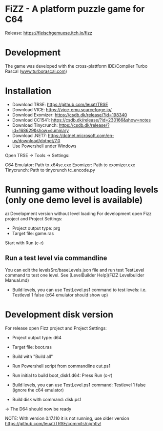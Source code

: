 # FiZZ - A platform puzzle game for C64

Release: https://fleischgemuese.itch.io/fizz

# Development

The game was developed with the cross-plattform IDE/Compiler Turbo Rascal (www.turborascal.com) 

# Installation

* Download TRSE: https://github.com/leuat/TRSE 
* Download VICE: https://vice-emu.sourceforge.io/
* Download Exomizer: https://csdb.dk/release/?id=198340
* Download CC1541: https://csdb.dk/release/?id=230166&show=notes
* Download Tinycrunch: https://csdb.dk/release/?id=168629&show=summary
* Download .NET7: https://dotnet.microsoft.com/en-us/download/dotnet/7.0
* Use Powershell under Windows

Open TRSE -> Tools -> Settings: 

C64 Emulator: Path to x64sc.exe
Exomizer: Path to exomizer.exe
Tinycrunch: Path to tinycrunch tc_encode.py

# Running game without loading levels (only one demo level is available)

a) Development version without level loading
For development open Fizz project and Project Settings:
* Project output type: prg
* Target file: game.ras

Start with Run (c-r) 

## Run a test level via commandline

You can edit the levelsSrc/baseLevels.json file and run test TestLevel command to test one level. See [LevelBuilder Help](FiZZ Levelbuilder Manual.md)

* Build levels, you can use TestLevel.ps1 command to test levels: i.e. Testlevel 1 false (c64 emulator should show up)

# Development disk version
For release  open Fizz project and Project Settings:
* Project output type: d64
* Target file: boot.ras

* Build with "Build all"
* Run Powershell script from commandline cut.ps1
* Run initial to build boot_disk1.d64: Press Run (c-r)
* Build levels, you can use TestLevel.ps1 command: Testlevel 1 false (ignore the c64 emulator)
* Build disk with command: disk.ps1

-> The D64 should now be ready

NOTE: With version 0.17.110 it is not running, use older version https://github.com/leuat/TRSE/commits/nightly/